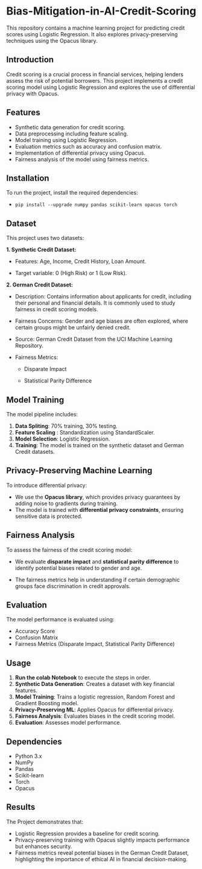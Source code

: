 # Bias-Mitigation-in-AI-Credit-Scoring
This repository contains a machine learning project for predicting credit scores using Logistic Regression. It also explores privacy-preserving techniques using the Opacus library.

## Introduction
Credit scoring is a crucial process in financial services, helping lenders assess the risk of potential borrowers. This project implements a credit scoring model using Logistic Regression and explores the use of differential privacy with Opacus.

## Features
- Synthetic data generation for credit scoring.
- Data preprocessing including feature scaling.
- Model training using Logistic Regression.
- Evaluation metrics such as accuracy and confusion matrix.
- Implementation of differential privacy using Opacus.
- Fairness analysis of the model using fairness metrics.

## Installation
To run the project, install the required dependencies:
*     pip install --upgrade numpy pandas scikit-learn opacus torch

## Dataset
This project uses two datasets:

**1. Synthetic Credit Dataset:**

- Features: Age, Income, Credit History, Loan Amount.

- Target variable: 0 (High Risk) or 1 (Low Risk).

**2. German Credit Dataset:**

- Description: Contains information about applicants for credit, including their personal and financial details. It is commonly used to study fairness in credit scoring models.

- Fairness Concerns: Gender and age biases are often explored, where certain groups might be unfairly denied credit.

- Source: German Credit Dataset from the UCI Machine Learning Repository.

- Fairness Metrics:

  - Disparate Impact

  - Statistical Parity Difference

## Model Training
The model pipeline includes:
1. **Data Spliting**: 70% training, 30% testing.
2. **Feature Scaling** : Standardization using StandardScaler.
3. **Model Selection**: Logistic Regression.
4. **Training**: The model is trained on the synthetic dataset and German Credit datasets.

## Privacy-Preserving Machine Learning
To introduce differential privacy:
- We use the **Opacus library**, which provides privacy guarantees by adding noise to gradients during training.
- The model is trained with **differential privacy constraints**, ensuring sensitive data is protected.

## Fairness Analysis

To assess the fairness of the credit scoring model:

- We evaluate **disparate impact** and **statistical parity difference** to identify potential biases related to gender and age.

- The fairness metrics help in understanding if certain demographic groups face discrimination in credit approvals.

## Evaluation
The model performance is evaluated using:
- Accuracy Score
- Confusion Matrix
- Fairness Metrics (Disparate Impact, Statistical Parity Difference)

## Usage
1. **Run the colab Notebook** to execute the steps in order.
2. **Synthetic Data Generation**: Creates a dataset with key financial features.
3. **Model Training**: Trains a logistic regression, Random Forest and Gradient Boosting model.
4. **Privacy-Preserving ML**: Applies Opacus for differential privacy.
5. **Fairness Analysis**: Evaluates biases in the credit scoring model.
6. **Evaluation**: Assesses model performance.

## Dependencies
- Python 3.x
- NumPy
- Pandas
- Scikit-learn
- Torch
- Opacus

## Results
The Project demonstrates that:
- Logistic Regression provides a baseline for credit scoring.
- Privacy-preserving training with Opacus slightly impacts performance but enhances security.
- Fairness metrics reveal potential biases in the German Credit Dataset, highlighting the importance of ethical AI in financial decision-making.
